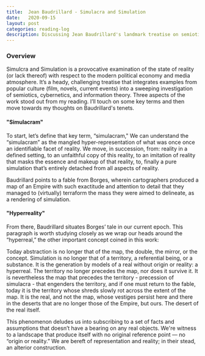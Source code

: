 ```yaml
---
title:  Jean Baudrillard - Simulacra and Simulation
date:   2020-09-15
layout: post
categories: reading-log
description: Discussing Jean Baudrillard's landmark treatise on semiotics and information theory.
---
```


### Overview

Simulcra and Simulation is a provocative examination of the state of reality (or lack thereof) with respect to the modern political economy and media atmosphere. It’s a heady, challenging treatise that integrates examples from popular culture (film, novels, current events) into a sweeping investigation of semiotics, cybernetics, and information theory. Three aspects of the work stood out from my reading. I’ll touch on some key terms and then move towards my thoughts on Baudrillard's tenets. 

#### "Simulacram"

To start, let’s define that key term, “simulacram," We can understand the “simulacram” as the mangled hyper-representation of what was once once an identifiable facet of reality. We move, in succession, from:
reality in a defined setting, to
an unfaithful copy of this reality, to
an imitation of reality that masks the essence and makeup of that reality, to, finally
a pure simulation that’s entirely detached from all aspects of reality. 

Baudrillard points to a fable from Borges, wherein cartographers produced a map of an Empire with such exactitude and attention to detail that they managed to (virtually) terraform the mass they were aimed to delineate, as a rendering of simulation. 

#### "Hyperreality"

From there, Baudrillard situates Borges’ tale in our current epoch. This paragraph is worth studying closely as we wrap our heads around the “hyperreal,” the other important concept coined in this work: 

Today abstraction is no longer that of the map, the double, the mirror, or the concept. Simulation is no longer that of a territory, a referential being, or a substance. It is the generation by models of a real without origin or reality: a hyperreal. The territory no longer precedes the map, nor does it survive it. It is nevertheless the map that precedes the territory - precession of simulacra - that engenders the territory, and if one must return to the fable, today it is the territory whose shreds slowly rot across the extent of the map. It is the real, and not the map, whose vestiges persist here and there in the deserts that are no longer those of the Empire, but ours. The desert of the real itself.

This phenomenon deludes us into subscribing to a set of facts and assumptions that doesn’t have a bearing on any real objects. We're witness to a landscape that produce itself with no original reference point — no “origin or reality.” We are bereft of representation and reality; in their stead, an alterior construction.

